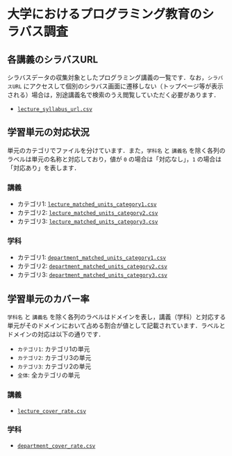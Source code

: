 # 大学におけるプログラミング教育のシラバス調査

## 各講義のシラバスURL

シラバスデータの収集対象としたプログラミング講義の一覧です．なお，`シラバスURL` にアクセスして個別のシラバス画面に遷移しない（トップページ等が表示される）場合は，別途講義名で検索のうえ閲覧していただく必要があります．

- [`lecture_syllabus_url.csv`](./lecture_syllabus_url.csv)

## 学習単元の対応状況

単元のカテゴリでファイルを分けています．また，`学科名` と `講義名` を除く各列のラベルは単元の名称と対応しており，値が `0` の場合は「対応なし」，`1` の場合は「対応あり」を表します．

### 講義

- カテゴリ1: [`lecture_matched_units_category1.csv`](./lecture_matched_units_category1.csv)
- カテゴリ2: [`lecture_matched_units_category2.csv`](./lecture_matched_units_category2.csv)
- カテゴリ3: [`lecture_matched_units_category3.csv`](./lecture_matched_units_category3.csv)

### 学科

- カテゴリ1: [`department_matched_units_category1.csv`](./department_matched_units_category1.csv)
- カテゴリ2: [`department_matched_units_category2.csv`](./department_matched_units_category2.csv)
- カテゴリ3: [`department_matched_units_category3.csv`](./department_matched_units_category3.csv)

## 学習単元のカバー率

`学科名` と `講義名` を除く各列のラベルはドメインを表し，講義（学科）と対応する単元がそのドメインにおいて占める割合が値として記載されています．ラベルとドメインの対応は以下の通りです．

- `カテゴリ1`: カテゴリ1の単元
- `カテゴリ2`: カテゴリ3の単元
- `カテゴリ3`: カテゴリ2の単元
- `全体`: 全カテゴリの単元

### 講義

- [`lecture_cover_rate.csv`](./lecture_cover_rate.csv)

### 学科

- [`department_cover_rate.csv`](./department_cover_rate.csv)
